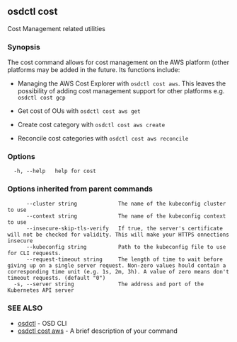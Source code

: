 ## osdctl cost

Cost Management related utilities

### Synopsis

The cost command allows for cost management on the AWS platform (other
platforms may be added in the future. Its functions include:

- Managing the AWS Cost Explorer with `osdctl cost aws`. This leaves the possibility of adding cost 
management support for other platforms e.g. `osdctl cost gcp`

- Get cost of OUs with `osdctl cost aws get`

- Create cost category with `osdctl cost aws create`

- Reconcile cost categories with `osdctl cost aws reconcile`

### Options

```
  -h, --help   help for cost
```

### Options inherited from parent commands

```
      --cluster string             The name of the kubeconfig cluster to use
      --context string             The name of the kubeconfig context to use
      --insecure-skip-tls-verify   If true, the server's certificate will not be checked for validity. This will make your HTTPS onnections insecure
      --kubeconfig string          Path to the kubeconfig file to use for CLI requests.
      --request-timeout string     The length of time to wait before giving up on a single server request. Non-zero values hould contain a corresponding time unit (e.g. 1s, 2m, 3h). A value of zero means don't timeout requests. (default "0")
  -s, --server string              The address and port of the Kubernetes API server
```

### SEE ALSO

* [osdctl](osdctl.md)	 - OSD CLI
* [osdctl cost aws](osdctl_cost_aws.md)	 - A brief description of your command
